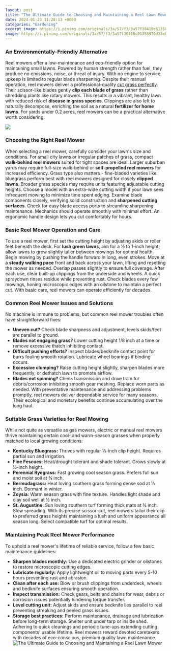 ```yaml
---
layout: post
title: "The Ultimate Guide to Choosing and Maintaining a Reel Lawn Mower"
date: 2024-01-23 11:28:13 +0000
categories: "Gardening"
excerpt_image: https://i.pinimg.com/originals/3a/57/f3/3a57f30410c81358970d33ebfc0f545b.png
image: https://i.pinimg.com/originals/3a/57/f3/3a57f30410c81358970d33ebfc0f545b.png
---
```


### An Environmentally-Friendly Alternative
Reel mowers offer a low-maintenance and eco-friendly option for maintaining small lawns. Powered by human strength rather than fuel, they produce no emissions, noise, or threat of injury. With no engine to service, upkeep is limited to regular blade sharpening. Despite their manual operation, reel mowers deliver a professional-quality [cut grass perfectly](https://store.fi.io.vn/game-controller-christmas-for-video-gamers-boys-kids-455/men&). 
Their scissor-like blades gently **clip each blade of grass** rather than shredding plants like rotary mowers. This results in a vibrant, healthy lawn with reduced risk of **disease in grass species**. Clippings are also left to naturally decompose, enriching the soil as a natural **fertilizer for home lawns**. For yards under 0.2 acres, reel mowers can be a practical alternative worth considering.

![](https://empire-s3-production.bobvila.com/articles/wp-content/uploads/2020/01/best-reel-mower.jpg)
### Choosing the Right Reel Mower
When selecting a reel mower, carefully consider your lawn's size and conditions. For small city lawns or irregular patches of grass, compact **walk-behind reel mowers** suited for tight spaces are ideal. Larger suburban yards may require full-size walk-behind or **self-propelled reel mowers** for increased efficiency.
Grass type also matters - fine-bladed varieties like bluegrass perform best with reel mowers designed for closely **clipped lawns**. Broader grass species may require units featuring adjustable cutting heights. Choose a model with an extra-wide cutting width if your lawn sees infrequent mowing to minimize time spent edging. 
Examine blade components closely, verifying solid construction and **sharpened cutting surfaces**. Check for easy blade access ports to streamline sharpening maintenance. Mechanics should operate smoothly with minimal effort. An ergonomic handle design lets you cut comfortably for hours.
### Basic Reel Mower Operation and Care
To use a reel mower, first set the cutting height by adjusting skids or roller feet beneath the deck. For **lush green lawns**, aim for a 1⁄2 to 1-inch height; allow lawns to grow slightly taller between mowings for optimal health.  
Begin mowing by pushing the handle forward in long, even strokes. Move at a **steady walking pace** front and back across your lawn, lifting and resetting the mower as needed. Overlap passes slightly to ensure full coverage.
After each use, clear built-up clippings from the underside and wheels. A quick spraydown rinses residue while preventing rust. Check blades every few mowings, honing microscopic edges with an oilstone to maintain a perfect cut. With basic care, reel mowers can operate efficiently for decades.
### Common Reel Mower Issues and Solutions
No machine is immune to problems, but common reel mower troubles often have straightforward fixes:
- **Uneven cut?** Check blade sharpness and adjustment, levels skids/feet are parallel to ground. 
- **Blades not engaging grass?** Lower cutting height 1/8 inch at a time or remove excessive thatch inhibiting contact.
- **Difficult pushing efforts?** Inspect blades/bedknife contact point for burrs fouling smooth rotation. Lubricate wheel bearings if binding occurs.
- **Excessive clumping?** Raise cutting height slightly, sharpen blades more frequently, or dethatch lawn to promote airflow.
- **Blades not spinning?** Check transmission and drive train for debris/corrosion inhibiting smooth gear meshing. Replace worn parts as needed.
With preventative maintenance and addressing problems promptly, reel mowers deliver dependable service for many seasons. Their ecological and monetary benefits continue accumulating over the long haul.
### Suitable Grass Varieties for Reel Mowing
While not quite as versatile as gas mowers, electric or manual reel mowers thrive maintaining certain cool- and warm-season grasses when properly matched to local growing conditions:
- **Kentucky Bluegrass:** Thrives with regular 1⁄2-inch clip height. Requires partial sun and irrigation.  
- **Fine Fescues:** Heat/drought tolerant and shade tolerant. Grows slowly at 1⁄2-inch height. 
- **Perennial Ryegrass:** Fast growing cool season grass. Prefers full sun and moist soil at 3⁄4 inch.
- **Bermudagrass:** Heat loving southern grass forming dense sod at 1⁄2 inch. Dormant in winter.
- **Zoysia:** Warm season grass with fine texture. Handles light shade and clay soil well at 1⁄2 inch.
- **St. Augustine:** Sun loving southern turf forming thick mats at 3⁄4 inch. Slow spreading.
With its precise scissor-cut, reel mowers tailor their clip to preferred grass heights maintaining a lush and uniform appearance all season long. Select compatible turf for optimal results.
### Maintaining Peak Reel Mower Performance
To uphold a reel mower's lifetime of reliable service, follow a few basic maintenance guidelines:
- **Sharpen blades monthly:** Use a dedicated electric grinder or oilstones to restore microscopic cutting edges. 
- **Lubricate regularly:** Apply lightweight oil to moving parts every 5-10 hours preventing rust and abrasion.
- **Clean after each use:** Blow or brush clippings from underdeck, wheels and bedknife surfaces ensuring smooth operation.
- **Inspect transmission:** Check gears, belts and chains for wear, debris or corrosion issues potentially hindering torque transfer. 
- **Level cutting unit:** Adjust skids and ensure bedknife lies parallel to reel preventing streaking and peeled grass issues.
- **Storage best practices:** Perform maintenance, drainage and lubrication before long-term storage. Shelter unit under tarp or inside shed.
Adhering to quick cleanings and periodic tune-ups extending cutting components' usable lifetime. Reel mowers reward devoted caretakers with decades of eco-conscious, premium quality lawn maintenance.
![The Ultimate Guide to Choosing and Maintaining a Reel Lawn Mower](https://i.pinimg.com/originals/3a/57/f3/3a57f30410c81358970d33ebfc0f545b.png)